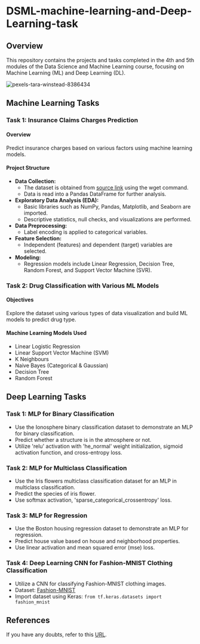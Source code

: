 # DSML-machine-learning-and-Deep-Learning-task

## Overview
This repository contains the projects and tasks completed in the 4th and 5th modules of the Data Science and Machine Learning course, focusing on Machine Learning (ML) and Deep Learning (DL).

![pexels-tara-winstead-8386434](https://github.com/anurashikvk/DSML-machine-learning-and-Deep-Learning-task/assets/134492695/7d935c01-3268-48da-ba55-333271f6b751)

## Machine Learning Tasks

### Task 1: Insurance Claims Charges Prediction
#### Overview
Predict insurance charges based on various factors using machine learning models.

#### Project Structure
- **Data Collection:**
  - The dataset is obtained from [source link](insert_source_link) using the wget command.
  - Data is read into a Pandas DataFrame for further analysis.
- **Exploratory Data Analysis (EDA):**
  - Basic libraries such as NumPy, Pandas, Matplotlib, and Seaborn are imported.
  - Descriptive statistics, null checks, and visualizations are performed.
- **Data Preprocessing:**
  - Label encoding is applied to categorical variables.
- **Feature Selection:**
  - Independent (features) and dependent (target) variables are selected.
- **Modeling:**
  - Regression models include Linear Regression, Decision Tree, Random Forest, and Support Vector Machine (SVR).

### Task 2: Drug Classification with Various ML Models
#### Objectives
Explore the dataset using various types of data visualization and build ML models to predict drug type.

#### Machine Learning Models Used
- Linear Logistic Regression
- Linear Support Vector Machine (SVM)
- K Neighbours
- Naive Bayes (Categorical & Gaussian)
- Decision Tree
- Random Forest

## Deep Learning Tasks

### Task 1: MLP for Binary Classification
- Use the Ionosphere binary classification dataset to demonstrate an MLP for binary classification.
- Predict whether a structure is in the atmosphere or not.
- Utilize 'relu' activation with 'he_normal' weight initialization, sigmoid activation function, and cross-entropy loss.

### Task 2: MLP for Multiclass Classification
- Use the Iris flowers multiclass classification dataset for an MLP in multiclass classification.
- Predict the species of iris flower.
- Use softmax activation, 'sparse_categorical_crossentropy' loss.

### Task 3: MLP for Regression
- Use the Boston housing regression dataset to demonstrate an MLP for regression.
- Predict house value based on house and neighborhood properties.
- Use linear activation and mean squared error (mse) loss.

### Task 4: Deep Learning CNN for Fashion-MNIST Clothing Classification
- Utilize a CNN for classifying Fashion-MNIST clothing images.
- Dataset: [Fashion-MNIST](https://github.com/zalandoresearch/fashion-mnist)
- Import dataset using Keras: `from tf.keras.datasets import fashion_mnist`

## References
If you have any doubts, refer to this [URL](https://machinelearningmastery.com/tensorflow-tutorial-deep-learning-with-tf-keras/).
